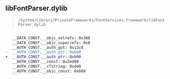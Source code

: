 ## libFontParser.dylib

> `/System/Library/PrivateFrameworks/FontServices.framework/libFontParser.dylib`

```diff

   __DATA_CONST.__objc_selrefs: 0x388
   __DATA_CONST.__objc_superrefs: 0x8
   __AUTH_CONST.__auth_got: 0x13c8
-  __AUTH_CONST.__auth_ptr: 0xba0
+  __AUTH_CONST.__auth_ptr: 0xb90
   __AUTH_CONST.__const: 0x2ed98
   __AUTH_CONST.__cfstring: 0xde0
   __AUTH_CONST.__objc_const: 0x668

```
